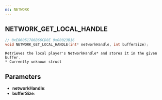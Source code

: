 ```yaml
---
ns: NETWORK
---
```

## NETWORK_GET_LOCAL_HANDLE

```c
// 0xE86051786B66CD8E 0x08023B16
void NETWORK_GET_LOCAL_HANDLE(int* networkHandle, int bufferSize);
```

```
Retrieves the local player's NetworkHandle* and stores it in the given buffer.  
* Currently unknown struct  
```

## Parameters
* **networkHandle**: 
* **bufferSize**: 

